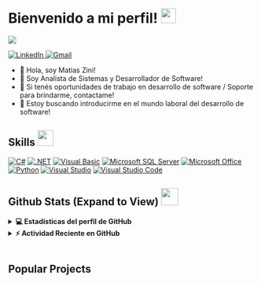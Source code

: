 <h1> Bienvenido a mi perfil! <img src = "https://raw.githubusercontent.com/MartinHeinz/MartinHeinz/master/wave.gif" width = 30px> </h1>
<p align='center'>
</p>

<p>
  <a href="https://github.com/DenverCoder1/readme-typing-svg"><img src="https://readme-typing-svg.herokuapp.com?&font=IBM+Plex+Sans&color=abcdef&size=20&lines=Bienvenido+a+mi+perfil+de+GitHub!;Soy+Analista+de+Sistemas;Soy+Desarrollador+de+Software" /></a>
</p>

  <a href="https://www.linkedin.com/in/matias-javier-zini-067964251/" target="_blank">
    <img alt="LinkedIn" src="https://img.shields.io/badge/LinkedIn-0077B5?style=for-the-badge&logo=linkedin&logoColor=white">
  </a>   
  <a href="mailto:matiasjavierzini@gmail.com" target="_blank">
    <img alt="Gmail" src="https://img.shields.io/badge/Gmail-D14836?style=for-the-badge&logo=gmail&logoColor=white">
  </a>  

- 👋 Hola, soy Matias Zini!
- 💼 Soy Analista de Sistemas y Desarrollador de Software!
- 💬 Si tenés oportunidades de trabajo en desarrollo de software / Soporte para brindarme, contactame!
- 👯 Estoy buscando introducirme en el mundo laboral del desarrollo de software!

<h2> Skills <img src = "https://media2.giphy.com/media/QssGEmpkyEOhBCb7e1/giphy.gif?cid=ecf05e47a0n3gi1bfqntqmob8g9aid1oyj2wr3ds3mg700bl&rid=giphy.gif" width = 32px> </h2>
  <a href="#"><img alt="C#" src="https://img.shields.io/badge/C%23-239120?style=for-the-badge&logo=c-sharp&logoColor=white"></a>
  <a href="#"><img alt=".NET" src="https://img.shields.io/badge/.NET-512BD4?style=for-the-badge&logo=dotnet&logoColor=white"></a>
  <a href="#"><img alt="Visual Basic" src="https://img.shields.io/badge/Visual%20Basic-68217A?style=for-the-badge&logo=visual-basic&logoColor=white"></a>
  <a href="#"><img alt="Microsoft SQL Server" src="https://img.shields.io/badge/Microsoft%20SQL%20Server-CC2927?style=for-the-badge&logo=microsoft%20sql%20server&logoColor=white"></a>
  <a href="#"><img alt="Microsoft Office" src="https://img.shields.io/badge/Microsoft%20Office-D83B01?style=for-the-badge&logo=microsoft-office&logoColor=white"></a>
  <a href="#"><img alt="Python" src="https://img.shields.io/badge/Python-3776AB?style=for-the-badge&logo=python&logoColor=white"></a>
  <a href="#"><img alt="Visual Studio" src="https://img.shields.io/badge/Visual%20Studio-5C2D91?style=for-the-badge&logo=visual-studio&logoColor=white"></a>
  <a href="#"><img alt="Visual Studio Code" src="https://img.shields.io/badge/Visual%20Studio%20Code-007ACC?style=for-the-badge&logo=visual-studio-code&logoColor=white"></a>
<h2> Github Stats (Expand to View) <img src = "https://i.pinimg.com/originals/65/c4/f4/65c4f452571be1261e9c623f7da488ac.gif" width = 35px> </h2>

<details> 
  <summary><b>💻 Estadísticas del perfil de GitHub</b></summary>
  <br/>
  <p align="center">
    <a href="https://github.com/anuraghazra/github-readme-stats">
      <img alt="Estadísticas de GitHub de Matias Zini" src="https://github-readme-stats.vercel.app/api?username=matijzini&show_icons=true&count_private=true&theme=algolia" height="192px"/>
    </a>
    <br/>
    &nbsp;
    <img src="https://github-readme-stats.vercel.app/api/top-langs?username=matijzini&show_icons=true&locale=es&layout=compact&theme=algolia" alt="Lenguajes más usados por Matias Zini" height="192px"/>
    <br/>
  </p>
</details>


<details>
  <summary><b>⚡ Actividad Reciente en GitHub</b></summary>
  <br/>
  <a href="https://github.com/matijzini">
    <img alt="Gráfico de actividad de Matias Zini" src="https://github-readme-activity-graph.vercel.app/graph?username=matijzini&custom_title=Actividad%20de%20Matias%20Zini&theme=react-dark" />
  </a>
  <br/>
</details>

<br/>

## Popular Projects 
<!--<a href="https://github.com/aastha12/MDX-Food-Safety-Hackathon">
  <!-- Change the `github-readme-stats.anuraghazra1.vercel.app` to `github-readme-stats.vercel.app`  -->
<!--  <img align="center" src="https://github-readme-stats.anuraghazra1.vercel.app/api/pin/?username=aastha12&repo=MDX-Food-Safety-Hackathon&theme=onedark" />
</a>  
<!-- ESTO ESTA COMENTADO, TIENE <!-- HASTA QUE PUEDA PONER EL PROYECTO MIO.

<a href="https://github.com/aastha12/Loan_Prediction">
  <!-- Change the `github-readme-stats.anuraghazra1.vercel.app` to `github-readme-stats.vercel.app`  -->
<!--  <img align="center" src="https://github-readme-stats.anuraghazra1.vercel.app/api/pin/?username=aastha12&repo=Loan_Prediction&theme=onedark" />
</a> 

